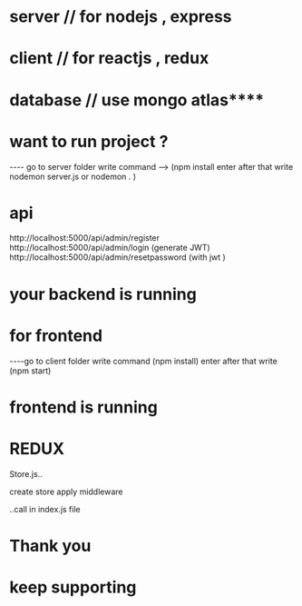 # server // for nodejs , express
# client // for reactjs , redux
# database // use mongo atlas****

# want to run project ?
 
---- go to server folder write command --> (npm install enter after that write nodemon server.js or nodemon . )

# api

http://localhost:5000/api/admin/register
http://localhost:5000/api/admin/login  (generate JWT)
http://localhost:5000/api/admin/resetpassword (with jwt )


# your backend is running

# for frontend 

----go to client folder write command (npm install) enter after that write (npm start) 

# frontend is running

# REDUX
Store.js..

create store
apply middleware

..call in index.js file






# Thank you 
# keep supporting